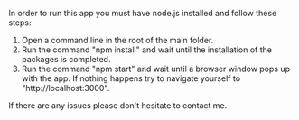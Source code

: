 In order to run this app you must have node.js installed and follow these steps: 

1. Open a command line in the root of the main folder. 
2. Run the command "npm install" and wait until the installation of the packages is completed. 
3. Run the command "npm start" and wait until a browser window pops up with the app. 
   If nothing happens try to navigate yourself to "http://localhost:3000". 

If there are any issues please don't hesitate to contact me. 
